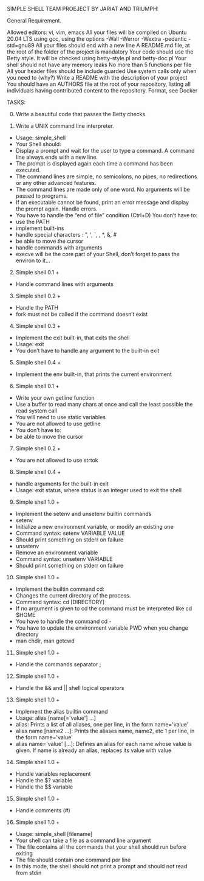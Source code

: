 SIMPLE SHELL TEAM PROEJECT BY JARIAT AND TRIUMPH:

General Requirement.

Allowed editors: vi, vim, emacs
All your files will be compiled on Ubuntu 20.04 LTS using gcc, using the options -Wall -Werror -Wextra -pedantic -std=gnu89
All your files should end with a new line
A README.md file, at the root of the folder of the project is mandatory
Your code should use the Betty style. It will be checked using betty-style.pl and betty-doc.pl
Your shell should not have any memory leaks
No more than 5 functions per file
All your header files should be include guarded
Use system calls only when you need to (why?)
Write a README with the description of your project
You should have an AUTHORS file at the root of your repository, listing all individuals having contributed content to the repository. Format, see Docker

TASKS:

0. Write a beautiful code that passes the Betty checks

1. Write a UNIX command line interpreter.
- Usage: simple_shell
- Your Shell should:
- Display a prompt and wait for the user to type a command. A command line always ends with a new line.
- The prompt is displayed again each time a command has been executed.
- The command lines are simple, no semicolons, no pipes, no redirections or any other advanced features.
- The command lines are made only of one word. No arguments will be passed to programs.
- If an executable cannot be found, print an error message and display the prompt again.
Handle errors.
- You have to handle the “end of file” condition (Ctrl+D)
You don’t have to:
- use the PATH
- implement built-ins
- handle special characters : ", ', `, \, *, &, #
- be able to move the cursor
- handle commands with arguments
- execve will be the core part of your Shell, don’t forget to pass the environ to it…

2. Simple shell 0.1 +
- Handle command lines with arguments

3. Simple shell 0.2 +
- Handle the PATH
- fork must not be called if the command doesn’t exist

4. Simple shell 0.3 +
- Implement the exit built-in, that exits the shell
- Usage: exit
- You don’t have to handle any argument to the built-in exit

5. Simple shell 0.4 +
- Implement the env built-in, that prints the current environment

6. Simple shell 0.1 +
- Write your own getline function
- Use a buffer to read many chars at once and call the least possible the read system call
- You will need to use static variables
- You are not allowed to use getline
- You don’t have to:
- be able to move the cursor

7. Simple shell 0.2 +
- You are not allowed to use strtok

8. Simple shell 0.4 +
- handle arguments for the built-in exit
- Usage: exit status, where status is an integer used to exit the shell

9. Simple shell 1.0 +
- Implement the setenv and unsetenv builtin commands
- setenv
- Initialize a new environment variable, or modify an existing one
- Command syntax: setenv VARIABLE VALUE
- Should print something on stderr on failure
- unsetenv
- Remove an environment variable
- Command syntax: unsetenv VARIABLE
- Should print something on stderr on failure

10. Simple shell 1.0 +
- Implement the builtin command cd:
- Changes the current directory of the process.
- Command syntax: cd [DIRECTORY]
- If no argument is given to cd the command must be interpreted like cd $HOME
- You have to handle the command cd -
- You have to update the environment variable PWD when you change directory
- man chdir, man getcwd

11. Simple shell 1.0 +
- Handle the commands separator ;

12. Simple shell 1.0 +
- Handle the && and || shell logical operators

13. Simple shell 1.0 +
- Implement the alias builtin command
- Usage: alias [name[='value'] ...]
- alias: Prints a list of all aliases, one per line, in the form name='value'
- alias name [name2 ...]: Prints the aliases name, name2, etc 1 per line, in the form name='value'
- alias name='value' [...]: Defines an alias for each name whose value is given. If name is already an alias, replaces its value with value

14. Simple shell 1.0 +
- Handle variables replacement
- Handle the $? variable
- Handle the $$ variable

15. Simple shell 1.0 +
- Handle comments (#)

16. Simple shell 1.0 +
- Usage: simple_shell [filename]
- Your shell can take a file as a command line argument
- The file contains all the commands that your shell should run before exiting
- The file should contain one command per line
- In this mode, the shell should not print a prompt and should not read from stdin
